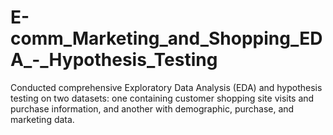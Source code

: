 # E-comm_Marketing_and_Shopping_EDA_-_Hypothesis_Testing
Conducted comprehensive Exploratory Data Analysis (EDA) and hypothesis testing on two datasets: one containing customer shopping site visits and purchase information, and another with demographic, purchase, and marketing data.
